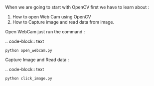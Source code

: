 When we are going to start with OpenCV first we have to learn about :

1. How to open Web Cam using OpenCV
2. How to Capture image and read data from image.

Open WebCam just run the command :

.. code-block:: text

    python open_webcam.py
   
   
Capture Image and Read data :

.. code-block:: text

    python click_image.py

